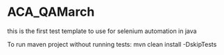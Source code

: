 # ACA_QAMarch
this is the first test template to use for selenium automation in java

To run maven project without running tests: mvn clean install -DskipTests